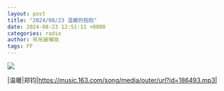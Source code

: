 ```yaml
---
layout: post
title: "2024/08/23 温暖的抱抱"
date: 2024-08-23 12:51:11 +0800
categories: radio
author: 吼吼破喉咙
tags: FF
---
```

![]({{site.baseurl}}/images/cover_20240823.jpg)

|温暖|郑钧|https://music.163.com/song/media/outer/url?id=186493.mp3|

